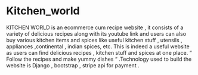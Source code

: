 # Kitchen_world

KITCHEN WORLD is an ecommerce cum recipe website , it consists of a variety of delicious recipes along with its youtube link  and users can also buy various kitchen items and spices like useful kitchen stuff , utensils , appliances ,continental , indian spices, etc.
This is indeed a useful website as users can find delicious recipes , kitchen stuff and spices at one place. “ Follow the recipes and make yummy dishes “ .Technology used to build the website is Django , bootstrap , stripe api  for payment .
